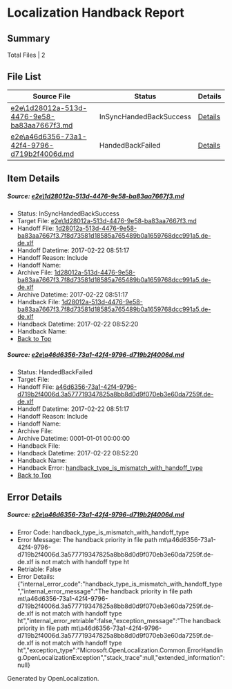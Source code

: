 # <a name='report-top'></a> Localization Handback Report

## Summary
 Total Files | 2

## File List
 Source File | Status | Details 
 ----------- | ------ | ------- 
 [e2e\1d28012a-513d-4476-9e58-ba83aa7667f3.md](https://github.com/OpenLocalizationTestOrg/ol-test4/blob/0344edee42689cb939822776aba7ffc2ad7e9588/e2e/1d28012a-513d-4476-9e58-ba83aa7667f3.md) | InSyncHandedBackSuccess | [Details](#5eafc1f42f4023a85eebfc3b0888c699ac0117a81)
 [e2e\a46d6356-73a1-42f4-9796-d719b2f4006d.md](https://github.com/OpenLocalizationTestOrg/ol-test4/blob/6964c8429eb3b8bd23ec42aecf9432a67b79b331/e2e/a46d6356-73a1-42f4-9796-d719b2f4006d.md) | HandedBackFailed | [Details](#7dd79368e72e54fc9dc729ea1a388693789fac015)

## Item Details
##### <a name='5eafc1f42f4023a85eebfc3b0888c699ac0117a81'></a> Source: [e2e\1d28012a-513d-4476-9e58-ba83aa7667f3.md](https://github.com/OpenLocalizationTestOrg/ol-test4/blob/0344edee42689cb939822776aba7ffc2ad7e9588/e2e/1d28012a-513d-4476-9e58-ba83aa7667f3.md)
* Status: InSyncHandedBackSuccess
* Target File: [e2e\1d28012a-513d-4476-9e58-ba83aa7667f3.md](https://github.com/OpenLocalizationTestOrg/ol-test4-dede/blob/cad63b55bac70d01b5336735c7736c6d967e12fc/e2e/1d28012a-513d-4476-9e58-ba83aa7667f3.md)
* Handoff File: [1d28012a-513d-4476-9e58-ba83aa7667f3.7f8d73581d18585a765489b0a1659768dcc991a5.de-de.xlf](https://github.com/OpenLocalizationTestOrg/ol-test4-handoff/blob/4f2ecdbb2a23fc03e6ae7a269176bc3c72d6a26b/ol-handoff/OpenLocalizationTestOrg/ol-test4-dede/xinjiang/ht/1d28012a-513d-4476-9e58-ba83aa7667f3.7f8d73581d18585a765489b0a1659768dcc991a5.de-de.xlf)
* Handoff Datetime: 2017-02-22 08:51:17
* Handoff Reason: Include
* Handoff Name: 
* Archive File: [1d28012a-513d-4476-9e58-ba83aa7667f3.7f8d73581d18585a765489b0a1659768dcc991a5.de-de.xlf](https://github.com/OpenLocalizationTestOrg/ol-test4-handoff/blob/4fa38dca84f95c7e9c3f26a4a5ff2a3acf59eb21/ol-archive/OpenLocalizationTestOrg/ol-test4-dede/xinjiang/ht/1d28012a-513d-4476-9e58-ba83aa7667f3.7f8d73581d18585a765489b0a1659768dcc991a5.de-de.xlf)
* Archive Datetime: 2017-02-22 08:51:17
* Handback File: [1d28012a-513d-4476-9e58-ba83aa7667f3.7f8d73581d18585a765489b0a1659768dcc991a5.de-de.xlf](https://github.com/OpenLocalizationTestOrg/ol-test4-handback/blob/50c65b7bcb06d55b9037fafdc339e5655fb6c579/ol-handback/OpenLocalizationTestOrg/ol-test4-dede/xinjiang/ht/1d28012a-513d-4476-9e58-ba83aa7667f3.7f8d73581d18585a765489b0a1659768dcc991a5.de-de.xlf)
* Handback Datetime: 2017-02-22 08:52:20
* Handback Name: 
* [Back to Top](#report-top)

##### <a name='7dd79368e72e54fc9dc729ea1a388693789fac015'></a> Source: [e2e\a46d6356-73a1-42f4-9796-d719b2f4006d.md](https://github.com/OpenLocalizationTestOrg/ol-test4/blob/6964c8429eb3b8bd23ec42aecf9432a67b79b331/e2e/a46d6356-73a1-42f4-9796-d719b2f4006d.md)
* Status: HandedBackFailed
* Target File: 
* Handoff File: [a46d6356-73a1-42f4-9796-d719b2f4006d.3a577719347825a8bb8d0d9f070eb3e60da7259f.de-de.xlf](https://github.com/OpenLocalizationTestOrg/ol-test4-handoff/blob/4f2ecdbb2a23fc03e6ae7a269176bc3c72d6a26b/ol-handoff/OpenLocalizationTestOrg/ol-test4-dede/xinjiang/ht/a46d6356-73a1-42f4-9796-d719b2f4006d.3a577719347825a8bb8d0d9f070eb3e60da7259f.de-de.xlf)
* Handoff Datetime: 2017-02-22 08:51:17
* Handoff Reason: Include
* Handoff Name: 
* Archive File: 
* Archive Datetime: 0001-01-01 00:00:00
* Handback File: 
* Handback Datetime: 2017-02-22 08:52:20
* Handback Name: 
* Handback Error: [handback_type_is_mismatch_with_handoff_type](#7dd79368e72e54fc9dc729ea1a388693789fac015handback_type_is_mismatch_with_handoff_type)
* [Back to Top](#report-top)


## Error Details
##### <a name='7dd79368e72e54fc9dc729ea1a388693789fac015handback_type_is_mismatch_with_handoff_type'></a> Source: [e2e\a46d6356-73a1-42f4-9796-d719b2f4006d.md](#7dd79368e72e54fc9dc729ea1a388693789fac015)
* Error Code: handback_type_is_mismatch_with_handoff_type
* Error Message: The handback priority in file path mt\a46d6356-73a1-42f4-9796-d719b2f4006d.3a577719347825a8bb8d0d9f070eb3e60da7259f.de-de.xlf is not match with handoff type ht
* Retriable: False
* Error Details: {"internal_error_code":"handback_type_is_mismatch_with_handoff_type","internal_error_message":"The handback priority in file path mt\\a46d6356-73a1-42f4-9796-d719b2f4006d.3a577719347825a8bb8d0d9f070eb3e60da7259f.de-de.xlf is not match with handoff type ht","internal_error_retriable":false,"exception_message":"The handback priority in file path mt\\a46d6356-73a1-42f4-9796-d719b2f4006d.3a577719347825a8bb8d0d9f070eb3e60da7259f.de-de.xlf is not match with handoff type ht","exception_type":"Microsoft.OpenLocalization.Common.ErrorHandling.OpenLocalizationException","stack_trace":null,"extended_information":null}


Generated by OpenLocalization.
